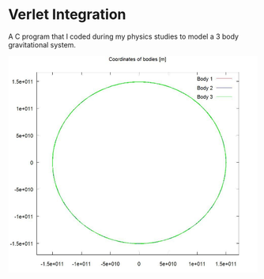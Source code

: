 # Verlet Integration
A C program that I coded during my physics studies to model a 3 body gravitational system.

![Sun Earth Moon Plot](https://github.com/AndyF5/VerletIntegration/blob/master/SunEarthMoonPlot.jpeg)
